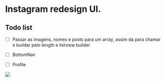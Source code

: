 # Instagram redesign UI.

## Todo list

- [ ] Passar as imagens, nomes e posts para um array, assim da para chamar e buildar pelo length e listview builder

- [ ] BottomNav
- [ ] Profile

![](instagram-ui.gif)
